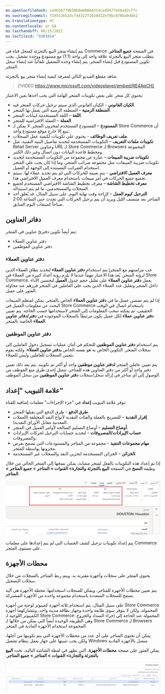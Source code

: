 ```yaml
---
ms.openlocfilehash: ce9b56779b58b0e08664314cad9477e50a42cffc
ms.sourcegitcommit: 719553652dcf44322f1628d12e79bc870ba0ddd1
ms.translationtype: HT
ms.contentlocale: ar-SA
ms.lasthandoff: 08/15/2022
ms.locfileid: "9301014"
---
```

يتم إنشاء متجر البيع بالتجزئة كسجل قناة في Commerce في الصفحة **جميع المتاجر**. يتطلب متجر البيع بالتجزئة علاقة واحد إلى واحد (1:1) مع مستودع ووحدة تشغيل. يجب تكوين المستودع قبل إنشاء المتجر. يتم إنشاء وحدة التشغيل تلقائياً عند إنشاء سجل المتجر. 

شاهد مقطع الفيديو التالي لمعرفة كيفية إنشاء متجر بيع بالتجزئة.

 > [!VIDEO https://www.microsoft.com/videoplayer/embed/RE4ApCH]

يحتوي كل متجر على بعض تكوينات المتجر الهامة التي يجب أخذها بعين الاعتبار:

- **الكيان القانوني** - الكيان القانوني الذي سيتم ترحيل حركات المتجر فيه.
- **المنطقة الزمنية** – المنطقة الزمنية التي يعمل بها المتجر.
- **اللغة** – اللغة المستخدمة لبيانات المتجر.
- **العملة** – العملة الافتراضية للمتجر.
- **المستودع** – المستودع المستخدم لمخزون المتجر. لا يمكن لـ Store Commerce أن تبيع إلا خارج موقع مستودع واحد. 
- **ملف تعريف الوظائف** - يحتوي على تكوينات لكيفية عمل السجلات. 
- **تكوينات ملفات التعريف** – التكوينات المستخدمة لتحديد تفاصيل البنية التقنية، مثل Retail Server وعناوين URL لـ Store Commerce لـ Browsers المجموعة ومخطط قاعدة البيانات دون اتصال وغير ذلك الكثير. 
- **تكوينات ضريبة المبيعات** – عبارة عن مجموعة من التكوينات المستخدمة لتحديد تكوينات ضريبة المبيعات، مثل مجموعة ضرائب المتجر، وما إذا كان يجب على المتجر استخدام الضرائب المستندة إلى الوجهة أو العميل.
- **معرف العميل الافتراضي** - يتم تعيينه للحركات التي لم يتم تحديد عملاء لها. سيتم تجميع جميع الحركات في أمر مبيعات باستخدام معرف العميل الافتراضي هذا.
- **معرف تخطيط الشاشة** – معرف تخطيط الشاشة الافتراضي المستخدم لجميع السجلات والمستخدمين، ما لم يتم استبداله. 
- **الترحيل كيوم العمل** – لإزاحة وقت نهاية اليوم. على سبيل المثال، قد يُغلق أحد المتاجر بعد منتصف الليل ويريد أن يتم ترحيل الحركات التي تحدث حتى الساعة 2:00 صباحاً كمبيعات اليوم السابق. 

## <a name="address-books"></a>دفاتر العناوين
يتم أيضاً تكوين دفتريّ عناوين في المتجر:

- دفتر عناوين العملاء
- دفتر عناوين الموظفين 

### <a name="customer-address-book"></a>دفتر عناوين العملاء
يتم استخدام **دفتر عناوين العملاء** لتحديد نطاق العملاء الذين jجب مزامنتهم مع المتجر لرؤية المتجر. يُعد هذا الاعتبار مهماً عندما لا يلزم رؤية أعداد كبيرة من العملاء في Store Commerce. يعمل **دفتر عناوين العملاء** على تقليل حجم جدول **العميل** لتحسين الأداء داخل المتجر وتقليل عدد العملاء الذين يجب على العاملين في المتجر فرزهم عند محاولة العثور على عميل. 

إذا لم يتم تضمين عميل ما في **دفتر عناوين العملاء** الخاص بالمتجر، يمكن لمنظم المبيعات البحث عن معلومات العميل في Store Commerce باستخدام اتصال في الوقت الحقيقي، ثم يمكنه سحب المعلومات إلى المتجر لاستخدامها حسب الحاجة. يتم تعيين **دفتر عناوين عملاء** لكل عميل يكون مرتبطاً بالسجلات الموجودة في **دفتر/دفاتر عناوين العملاء** الخاصة بالمتجر. 

### <a name="employee-address-book"></a>دفتر عناوين الموظفين
يتم استخدام **دفتر عناوين الموظفين** للتحكم في أمان عمليات تسجيل دخول العاملين إلى سجلات المتجر. التكوين الخاص به هو نفسه الخاص **بدفتر عناوين العملاء**، ولكنه يقوم بتعيين السجلات للعاملين وليس للعملاء.  

يتم تعيين عاملي المتجر **لدفتر عناوين موظفين** واحد أو أكثر تم تكوينه. يتم بعد ذلك تعيين دفتر واحد أو أكثر من دفتر العناوين هذه للمتاجر. تتمثل إحدى طرق منع الموظف من الوصول إلى أي متاجر في إزالة سجل/سجلات **دفتر عناوين الموظفين** من سجل الموظف. 

## <a name="set-up-tab"></a>علامة التبويب "إعداد" 
توفر علامة التبويب **إعداد** في "جزء الإجراءات" معلمات إضافية للقناة:

- **طرق الدفع** - طرق الدفع التي يقبلها المتجر. 
- **إقرار النقدية** – للتصريح بالعملة والفئات النقدية لأنواع النقد المختلفة (العملات المعدنية مقابل الأوراق النقدية).
- **أوضاع التسليم** – أوضاع التسليم الصالحة لأوامر العميل في المتجر. 
- **حساب الإيرادات/المصروفات** - لتحديد حسابات الترحيل لحركات الإيرادات والمصروفات.
- **مهام مجموعات التنفيذ** – مجموعة من المتاجر والمستودعات التي تسمح بعرض مخزونها بواسطة المتجر. 
- **الخزائن** – الخزائن المستخدمة لتخزين النقد والسجلات غير المستخدمة. 

إذا تم إعداد هذه التكوينات بالفعل لمتجر مشابه، يمكن نسخها إلى المتجر الحالي من خلال وظيفة **النسخ** في الصفحة **البيع بالتجزئة والتجارة> القنوات > المتاجر > جميع المتاجر > المتاجر**. 

 
[ ![لقطة شاشة لوظائف النسخ في صفحة المتاجر](../media/copy-functions-ssm.jpg) ](../media/copy-functions-ssm.jpg#lightbox)


يتم إعداد تكوينات ترحيل كشف الحساب التي لم يتم إعدادها على معلمات Commerce على مستوى المتجر. 


## <a name="hardware-stations"></a>محطات الأجهزة
يحتوي المتجر على سجلات وأجهزة مقترنة به. ويتم ربط المتاجر بالسجلات من خلال سجلات التسجيل. 

يتم تعيين محطات الأجهزة للمتاجر، ويمكن للسجلات استخدامها. محطة الأجهزة هي آلية تسمح للسجلات المتعددة باستخدام مجموعة واحدة من الأجهزة المشتركة. 

على سبيل المثال، يتم استخدام ثلاثة أجهزة كمبيوتر لوحية من أجهزة Store Commerce المحمولة، ولكن لا يتوفر سوى طابعة واحدة وجهاز بطاقة مدينة واحد، وتتشاركهما أجهزة الكمبيوتر اللوحية لـ Store Commerce المحمولة عند الحاجة إلى إجراء السداد والخروج. وهي الطريقة الوحيدة أيضاً التي يمكن من خلالها لـ Store Commerce لـ Browsers المجموعة استخدام الأجهزة المادية في المتجر. 

يمكن أن تحتوي المتاجر على أي عدد من محطات الأجهزة التي يتم تكوينها من أجلها، ولكن يجب تثبيتها على جهاز يعمل بنظام تشغيل Windows متصل بالأجهزة المادية. 

يمكن العثور على صفحة **محطات الأجهزة**، التي تظهر في لقطة الشاشة التالية، تحت **‬‏‫البيع بالتجزئة والتجارة> القنوات > المتاجر > جميع المتاجر**.


[ ![لقطة شاشة لصفحة محطات الأجهزة](../media/hardware-stations-ss.jpg) ](../media/hardware-stations-ss.jpg#lightbox)


